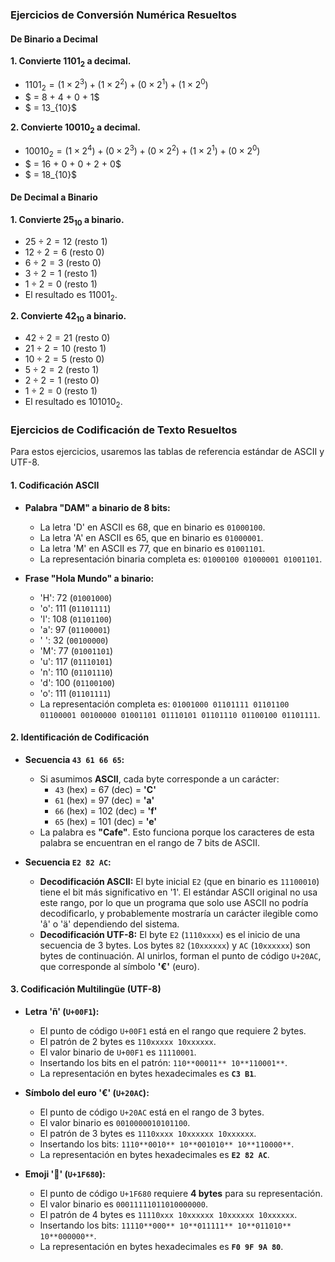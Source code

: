 ### Ejercicios de Conversión Numérica Resueltos



#### De Binario a Decimal

**1. Convierte $1101_2$ a decimal.**

* $1101_2 = (1 \times 2^3) + (1 \times 2^2) + (0 \times 2^1) + (1 \times 2^0)$
* $ = 8 + 4 + 0 + 1$
* $ = 13_{10}$

**2. Convierte $10010_2$ a decimal.**

* $10010_2 = (1 \times 2^4) + (0 \times 2^3) + (0 \times 2^2) + (1 \times 2^1) + (0 \times 2^0)$
* $ = 16 + 0 + 0 + 2 + 0$
* $ = 18_{10}$



#### De Decimal a Binario

**1. Convierte $25_{10}$ a binario.**

* $25 \div 2 = 12$ (resto 1)
* $12 \div 2 = 6$ (resto 0)
* $6 \div 2 = 3$ (resto 0)
* $3 \div 2 = 1$ (resto 1)
* $1 \div 2 = 0$ (resto 1)
* El resultado es $11001_2$.

**2. Convierte $42_{10}$ a binario.**

* $42 \div 2 = 21$ (resto 0)
* $21 \div 2 = 10$ (resto 1)
* $10 \div 2 = 5$ (resto 0)
* $5 \div 2 = 2$ (resto 1)
* $2 \div 2 = 1$ (resto 0)
* $1 \div 2 = 0$ (resto 1)
* El resultado es $101010_2$.



### Ejercicios de Codificación de Texto Resueltos

Para estos ejercicios, usaremos las tablas de referencia estándar de ASCII y UTF-8.

#### 1. Codificación ASCII

* **Palabra "DAM" a binario de 8 bits:**
    * La letra 'D' en ASCII es 68, que en binario es `01000100`.
    * La letra 'A' en ASCII es 65, que en binario es `01000001`.
    * La letra 'M' en ASCII es 77, que en binario es `01001101`.
    * La representación binaria completa es: `01000100 01000001 01001101`.

* **Frase "Hola Mundo" a binario:**
    * 'H': 72 (`01001000`)
    * 'o': 111 (`01101111`)
    * 'l': 108 (`01101100`)
    * 'a': 97 (`01100001`)
    * ' ': 32 (`00100000`)
    * 'M': 77 (`01001101`)
    * 'u': 117 (`01110101`)
    * 'n': 110 (`01101110`)
    * 'd': 100 (`01100100`)
    * 'o': 111 (`01101111`)
    * La representación completa es: `01001000 01101111 01101100 01100001 00100000 01001101 01110101 01101110 01100100 01101111`.

#### 2. Identificación de Codificación

* **Secuencia `43 61 66 65`:**
    * Si asumimos **ASCII**, cada byte corresponde a un carácter:
        * `43` (hex) = 67 (dec) = **'C'**
        * `61` (hex) = 97 (dec) = **'a'**
        * `66` (hex) = 102 (dec) = **'f'**
        * `65` (hex) = 101 (dec) = **'e'**
    * La palabra es **"Cafe"**. Esto funciona porque los caracteres de esta palabra se encuentran en el rango de 7 bits de ASCII.

* **Secuencia `E2 82 AC`:**
    * **Decodificación ASCII:** El byte inicial `E2` (que en binario es `11100010`) tiene el bit más significativo en '1'. El estándar ASCII original no usa este rango, por lo que un programa que solo use ASCII no podría decodificarlo, y probablemente mostraría un carácter ilegible como 'â' o 'ä' dependiendo del sistema.
    * **Decodificación UTF-8:** El byte `E2` (`1110xxxx`) es el inicio de una secuencia de 3 bytes. Los bytes `82` (`10xxxxxx`) y `AC` (`10xxxxxx`) son bytes de continuación. Al unirlos, forman el punto de código `U+20AC`, que corresponde al símbolo **'€'** (euro).

#### 3. Codificación Multilingüe (UTF-8)

* **Letra 'ñ' (`U+00F1`):**
    * El punto de código `U+00F1` está en el rango que requiere 2 bytes.
    * El patrón de 2 bytes es `110xxxxx 10xxxxxx`.
    * El valor binario de `U+00F1` es `11110001`.
    * Insertando los bits en el patrón: `110**00011** 10**110001**`.
    * La representación en bytes hexadecimales es **`C3 B1`**.

* **Símbolo del euro '€' (`U+20AC`):**
    * El punto de código `U+20AC` está en el rango de 3 bytes.
    * El valor binario es `0010000010101100`.
    * El patrón de 3 bytes es `1110xxxx 10xxxxxx 10xxxxxx`.
    * Insertando los bits: `1110**0010** 10**001010** 10**110000**`.
    * La representación en bytes hexadecimales es **`E2 82 AC`**.

* **Emoji '🚀' (`U+1F680`):**
    * El punto de código `U+1F680` requiere **4 bytes** para su representación.
    * El valor binario es `00011111011010000000`.
    * El patrón de 4 bytes es `11110xxx 10xxxxxx 10xxxxxx 10xxxxxx`.
    * Insertando los bits: `11110**000** 10**011111** 10**011010** 10**000000**`.
    * La representación en bytes hexadecimales es **`F0 9F 9A 80`**.